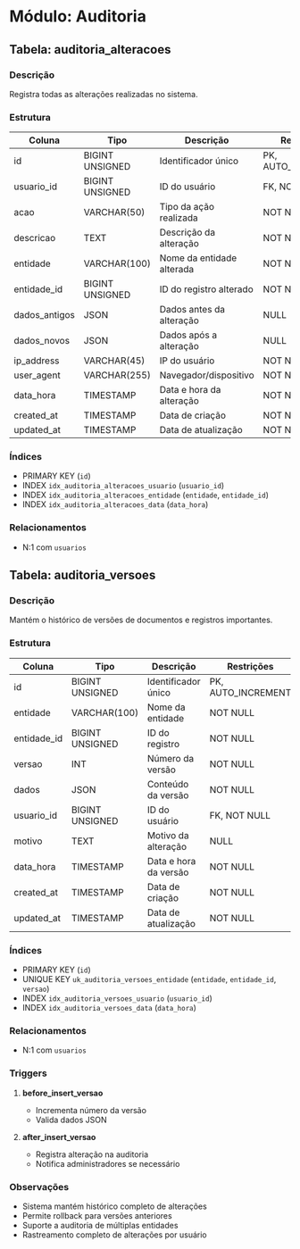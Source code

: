 # Módulo: Auditoria

## Tabela: auditoria_alteracoes

### Descrição
Registra todas as alterações realizadas no sistema.

### Estrutura
| Coluna | Tipo | Descrição | Restrições |
|--------|------|-----------|------------|
| id | BIGINT UNSIGNED | Identificador único | PK, AUTO_INCREMENT |
| usuario_id | BIGINT UNSIGNED | ID do usuário | FK, NOT NULL |
| acao | VARCHAR(50) | Tipo da ação realizada | NOT NULL |
| descricao | TEXT | Descrição da alteração | NOT NULL |
| entidade | VARCHAR(100) | Nome da entidade alterada | NOT NULL |
| entidade_id | BIGINT UNSIGNED | ID do registro alterado | NOT NULL |
| dados_antigos | JSON | Dados antes da alteração | NULL |
| dados_novos | JSON | Dados após a alteração | NULL |
| ip_address | VARCHAR(45) | IP do usuário | NOT NULL |
| user_agent | VARCHAR(255) | Navegador/dispositivo | NOT NULL |
| data_hora | TIMESTAMP | Data e hora da alteração | NOT NULL |
| created_at | TIMESTAMP | Data de criação | NOT NULL |
| updated_at | TIMESTAMP | Data de atualização | NOT NULL |

### Índices
- PRIMARY KEY (`id`)
- INDEX `idx_auditoria_alteracoes_usuario` (`usuario_id`)
- INDEX `idx_auditoria_alteracoes_entidade` (`entidade`, `entidade_id`)
- INDEX `idx_auditoria_alteracoes_data` (`data_hora`)

### Relacionamentos
- N:1 com `usuarios`

## Tabela: auditoria_versoes

### Descrição
Mantém o histórico de versões de documentos e registros importantes.

### Estrutura
| Coluna | Tipo | Descrição | Restrições |
|--------|------|-----------|------------|
| id | BIGINT UNSIGNED | Identificador único | PK, AUTO_INCREMENT |
| entidade | VARCHAR(100) | Nome da entidade | NOT NULL |
| entidade_id | BIGINT UNSIGNED | ID do registro | NOT NULL |
| versao | INT | Número da versão | NOT NULL |
| dados | JSON | Conteúdo da versão | NOT NULL |
| usuario_id | BIGINT UNSIGNED | ID do usuário | FK, NOT NULL |
| motivo | TEXT | Motivo da alteração | NULL |
| data_hora | TIMESTAMP | Data e hora da versão | NOT NULL |
| created_at | TIMESTAMP | Data de criação | NOT NULL |
| updated_at | TIMESTAMP | Data de atualização | NOT NULL |

### Índices
- PRIMARY KEY (`id`)
- UNIQUE KEY `uk_auditoria_versoes_entidade` (`entidade`, `entidade_id`, `versao`)
- INDEX `idx_auditoria_versoes_usuario` (`usuario_id`)
- INDEX `idx_auditoria_versoes_data` (`data_hora`)

### Relacionamentos
- N:1 com `usuarios`

### Triggers
1. **before_insert_versao**
   - Incrementa número da versão
   - Valida dados JSON

2. **after_insert_versao**
   - Registra alteração na auditoria
   - Notifica administradores se necessário

### Observações
- Sistema mantém histórico completo de alterações
- Permite rollback para versões anteriores
- Suporte a auditoria de múltiplas entidades
- Rastreamento completo de alterações por usuário
